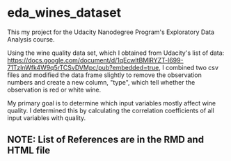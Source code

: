 # eda_wines_dataset

This my project for the Udacity Nanodegree Program's Exploratory Data Analysis course.

Using the wine quality data set, which I obtained from Udacity's list of data: https://docs.google.com/document/d/1qEcwltBMlRYZT-l699-71TzInWfk4W9q5rTCSvDVMpc/pub?embedded=true, 
I combined two csv files and modified the data frame slightly to remove the observation numbers and create a new column, "type", which tell whether the observation is red or white wine.

My primary goal is to determine which input variables mostly affect wine quality. I determined this by calculating the correlation coefficients of all input variables with quality. 

## NOTE: List of References are in the RMD and HTML file
